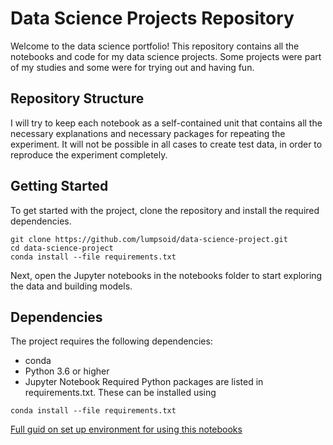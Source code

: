 # Data Science Projects Repository
Welcome to the data science portfolio! This repository contains all the notebooks and code for my data science projects. Some projects were part of my studies and some were for trying out and having fun.

## Repository Structure
I will try to keep each notebook as a self-contained unit that contains all the necessary explanations and necessary packages for repeating the experiment. It will not be possible in all cases to create test data, in order to reproduce the experiment completely.

## Getting Started
To get started with the project, clone the repository and install the required dependencies.
```
git clone https://github.com/lumpsoid/data-science-project.git
cd data-science-project
conda install --file requirements.txt
```
Next, open the Jupyter notebooks in the notebooks folder to start exploring the data and building models.

## Dependencies
The project requires the following dependencies:
- conda
- Python 3.6 or higher
- Jupyter Notebook
Required Python packages are listed in requirements.txt. 
These can be installed using 
```
conda install --file requirements.txt
```
[Full guid on set up environment for using this notebooks](Set-up-environment.md)
